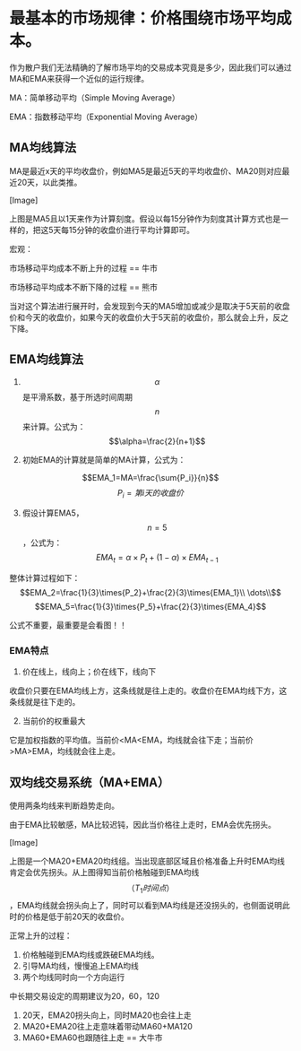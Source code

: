 # 最基本的市场规律：价格围绕市场平均成本。

作为散户我们无法精确的了解市场平均的交易成本究竟是多少，因此我们可以通过MA和EMA来获得一个近似的运行规律。

MA：简单移动平均（Simple Moving Average）

EMA：指数移动平均（Exponential Moving Average）

## MA均线算法
MA是最近x天的平均收盘价，例如MA5是最近5天的平均收盘价、MA20则对应最近20天，以此类推。

[Image]

上图是MA5且以1天来作为计算刻度。假设以每15分钟作为刻度其计算方式也是一样的，把这5天每15分钟的收盘价进行平均计算即可。

宏观：

市场移动平均成本不断上升的过程 == 牛市

市场移动平均成本不断下降的过程 == 熊市

当对这个算法进行展开时，会发现到今天的MA5增加或减少是取决于5天前的收盘价和今天的收盘价，如果今天的收盘价大于5天前的收盘价，那么就会上升，反之下降。

## EMA均线算法
1. $$\alpha$$是平滑系数，基于所选时间周期$$n$$来计算。公式为：
$$\alpha=\frac{2}{n+1}$$

2. 初始EMA的计算就是简单的MA计算，公式为：
   
$$EMA_1=MA=\frac{\sum{P_i}}{n}$$
$$P_i=第i天的收盘价$$

3. 假设计算EMA5，$$n=5$$，公式为：
$$EMA_t=\alpha\times{P_t}+(1-\alpha)\times{EMA_{t-1}}$$

整体计算过程如下：
$$EMA_2=\frac{1}{3}\times{P_2}+\frac{2}{3}\times{EMA_1}\\
\dots\\$$
$$EMA_5=\frac{1}{3}\times{P_5}+\frac{2}{3}\times{EMA_4}$$

公式不重要，最重要是会看图！！

### EMA特点
1. 价在线上，线向上；价在线下，线向下

收盘价只要在EMA均线上方，这条线就是往上走的。收盘价在EMA均线下方，这条线就是往下走的。

2. 当前价的权重最大

它是加权指数的平均值。当前价<MA<EMA，均线就会往下走；当前价>MA>EMA，均线就会往上走。

## 双均线交易系统（MA+EMA）
使用两条均线来判断趋势走向。

由于EMA比较敏感，MA比较迟钝，因此当价格往上走时，EMA会优先拐头。

[Image]

上图是一个MA20+EMA20均线组。当出现底部区域且价格准备上升时EMA均线肯定会优先拐头。从上图得知当前价格触碰到EMA均线$$（T_1时间点）$$，EMA均线就会拐头向上了，同时可以看到MA均线是还没拐头的，也侧面说明此时的价格是低于前20天的收盘价。

 正常上升的过程：
1. 价格触碰到EMA均线或跌破EMA均线。
2. 引导MA均线，慢慢追上EMA均线
3. 两个均线同时向一个方向运行

中长期交易设定的周期建议为20，60，120
1. 20天，EMA20拐头向上，同时MA20也会往上走
2. MA20+EMA20往上走意味着带动MA60+MA120
3. MA60+EMA60也跟随往上走 == 大牛市
